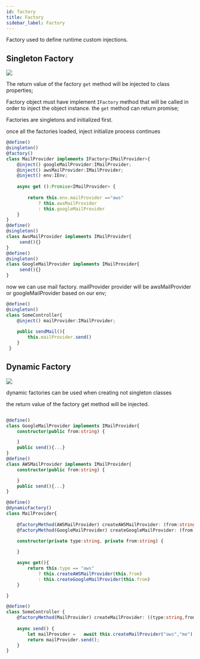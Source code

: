 ```yaml
---
id: factory
title: Factory
sidebar_label: Factory
---
```


Factory used to define runtime custom injections. 

## Singleton Factory
<img class="decorator-badge" src="https://img.shields.io/badge/Type-Class%20Decorator-blue?style=for-the-badge" />

The return value of the factory `get` method will be injected to class properties;

Factory object must have implement `IFactory` method that will be called in order to inject the object instance.
the `get` method can return promise;

Factories are singletons and initialized first.

once all the factories loaded, inject initialize process continues

```typescript
@define()
@singleton()
@factory()
class MailProvider implements IFactory<IMailProvider>{
    @inject() googleMailProvider:IMailProvider;
    @inject() awsMailProvider:IMailProvider;
    @inject() env:IEnv;
    
    async get ():Promise<IMailProvider> {
        
        return this.env.mailProvider =="aws" 
            ? this.awsMailProvider 
            : this.googleMailProvider
    }
}
@define()
@singleton()
class AwsMailProvider implements IMailProvider{
     send(){}
}
@define()
@singleton()
class GoogleMailProvider implements IMailProvider{
     send(){}
}
```
now we can use mail factory.
mailProvider provider will be awsMailProvider or googleMailProvider based on our env;

```typescript 
@define()
@singleton()
class SomeController{
    @inject() mailProvider:IMailProvider;
    
    public sendMail(){
        this.mailProvider.send()
    }
 }

```

## Dynamic Factory
<img class="decorator-badge" src="https://img.shields.io/badge/Type-Class%20Decorator-blue?style=for-the-badge" />

dynamic factories can be used when creating not singleton classes

the return value of the factory get method will be injected.

```typescript

@define()
class GoogleMailProvider implements IMailProvider{
    constructor(public from:string) {

    }
    public send(){...}
}
@define()
class AWSMailProvider implements IMailProvider{
    constructor(public from:string) {

    }
    public send(){...}
}

@define()
@dynamicFactory()
class MailProvider{
    
    @factoryMethod(AWSMailProvider) createAWSMailProvider: (from:string)=>IMailProvider;
    @factoryMethod(GoogleMailProvider) createGoogleMailProvider: (from:string)=>IMailProvider;
       
    constructor(private type:string, private from:string) {

    }

    async get(){
        return this.type == "aws" 
            ? this.createAWSMailProvider(this.from) 
            : this.createGoogleMailProvider(this.from)
    }

}

@define()
class SomeController {
    @factoryMethod(MailProvider) createMailProvider: ((type:string,from:string)=>IMailProvider)[];
    
    async send() {
        let mailProvider =   await this.createMailProvider("aws","me")
        return mailProvider.send();
    }
}

 
```
